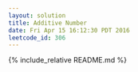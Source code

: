 ```yaml
---
layout: solution
title: Additive Number
date: Fri Apr 15 16:12:30 PDT 2016
leetcode_id: 306
---
```

{% include_relative README.md %}

